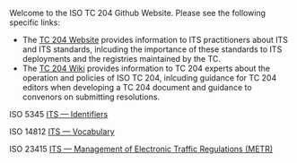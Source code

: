 Welcome to the ISO TC 204 Github Website. Please see the following specific links:

- The [TC 204 Website](https://iso-tc204.github.io) provides information to ITS practitioners about ITS and ITS standards, inlcuding the importance of these standards to ITS deployments and the registries maintained by the TC.
- The [TC 204 Wiki](https://github.com/ISO-TC204/ISO-TC204.github.io/wiki) provides information to TC 204 experts about the operation and policies of ISO TC 204, inlcuding guidance for TC 204 editors when developing a TC 204 document and guidance to convenors on submitting resolutions.

ISO 5345 [ITS — Identifiers](https://iso-tc204.github.io/iso5345/)

ISO 14812 [ITS — Vocabulary](https://www.iso.org/obp/ui/en/#iso:std:iso:ts:14812)

ISO 23415 [ITS — Management of Electronic Traffic Regulations (METR)](https://iso-tc204.github.io/iso24315/)
